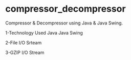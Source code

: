 # compressor_decompressor

Compressor & Decompressor using Java & Java Swing.

1-Technology Used Java Java Swing

2-File I/O Srteam

3-GZIP I/O Stream
